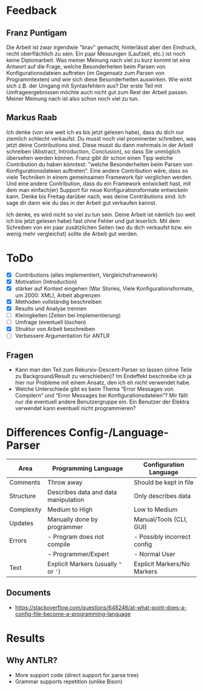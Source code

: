 # Feedback

## Franz Puntigam

Die Arbeit ist zwar irgendwie "brav" gemacht, hinterlässt aber den
Eindruck, recht oberflächlich zu sein. Ein paar Messungen (Laufzeit,
etc.) ist noch keine Diplomarbeit. Was meiner Meinung nach viel zu kurz
kommt ist eine Antwort auf die Frage, welche Besonderheiten beim Parsen
von Konfigurationsdateien auftreten (im Gegensatz zum Parsen von
Programmtexten) und wie sich diese Besonderheiten auswirken. Wie wirkt
sich z.B. der Umgang mit Syntaxfehlern aus? Der erste Teil mit
Umfrageergebnissen möchte auch nicht gut zum Rest der Arbeit passen.
Meiner Meinung nach ist also schon noch viel zu tun.

## Markus Raab

Ich denke (von wie weit ich es bis jetzt gelesen habe), dass du dich nur
ziemlich schlecht verkaufst. Du musst noch viel prominenter schreiben,
was jetzt deine Contributions sind. Diese musst du dann mehrmals in der
Arbeit schreiben (Abstract, Introduction, Conclusion), so dass Sie
unmöglich übersehen werden können. Franz gibt dir schon einen Tipp
welche Contribution du haben könntest: "welche Besonderheiten beim
Parsen von Konfigurationsdateien auftreten". Eine andere Contribution
wäre, dass so viele Techniken in einem gemeinsamen Framework fair
verglichen werden. Und eine andere Contribution, dass du ein Framework
entwickelt hast, mit dem man einfach(er) Support für neue
Konfigurationsformate entwickeln kann. Denke bis Freitag darüber nach,
was deine Contributions sind. Ich sage dir dann wie du das in der Arbeit
gut verkaufen kannst.

Ich denke, es wird nicht so viel zu tun sein. Deine Arbeit ist nämlich
(so weit ich bis jetzt gelesen habe) fast ohne Fehler und gut leserlich.
Mit dem Schreiben von ein paar zusätzlichen Seiten (wo du dich verkaufst
bzw. ein wenig mehr vergleichst) sollte die Arbeit gut werden.

# ToDo

- [x] Contributions (alles implementiert, Vergleichsframework)
- [x] Motivation (Introduction)
- [x] stärker auf Kontext eingehen (War Stories, Viele Konfigurationsformate, um 2000: XML), Arbeit abgrenzen
- [x] Methoden vollständig beschreiben
- [x] Results und Analyse trennen
- [ ] Kleinigkeiten (Zeiten bei Implementierung)
- [ ] Umfrage (eventuell löschen)
- [x] Struktur von Arbeit beschreiben
- [ ] Verbessere Argumentation für ANTLR

## Fragen

- Kann man den Teil zum Rekursiv-Descent-Parser so lassen (ohne Teile zu Background/Result zu verschieben)? Im Endeffekt beschreibe ich ja hier nur Probleme mit einem Ansatz, den ich eh nicht verwendet habe.
- Welche Unterschiede gibt es beim Thema “Error Messages von Compilern” und “Error Messages bei Konfigurationsdateien”? Mir fällt nur die eventuell andere Benutzergruppe ein. Ein Benutzer der Elektra verwendet kann eventuell nicht programmieren?

# Differences Config-/Language-Parser

| Area       | Programming Language                  | Configuration Language      |
| ---------- | ------------------------------------- | --------------------------- |
| Comments   | Throw away                            | Should be kept in file      |
| Structure  | Describes data and data manipulation  | Only describes data         |
| Complexity | Medium to High                        | Low to Medium               |
| Updates    | Manually done by programmer           | Manual/Tools (CLI, GUI)     |
| Errors     | - Program does not compile            | - Possibly incorrect config |
|            | - Programmer/Expert                   | - Normal User               |
| Text       | Explicit Markers (usually `"` or `'`) | Explicit Markers/No Markers |

## Documents

- https://stackoverflow.com/questions/648246/at-what-point-does-a-config-file-become-a-programming-language

# Results

## Why ANTLR?

- More support code (direct support for parse tree)
- Grammar supports repetition (unlike Bison)
